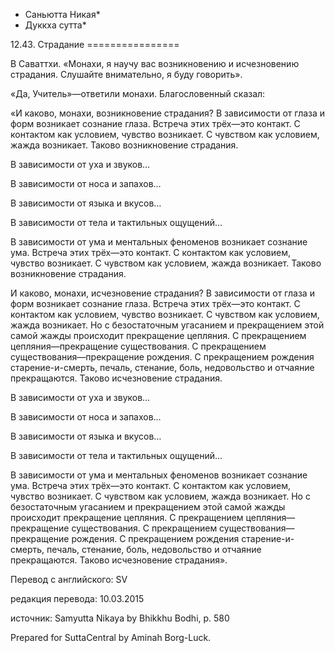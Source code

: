 * Саньютта Никая*
* Дуккха сутта*

12\.43\. Страдание
\=\=\=\=\=\=\=\=\=\=\=\=\=\=\=\=

В Саваттхи\. «Монахи, я научу вас возникновению и исчезновению страдания\. Слушайте внимательно, я буду говорить»\.

«Да, Учитель»—ответили монахи\. Благословенный сказал:

«И каково, монахи, возникновение страдания? В зависимости от глаза и форм возникает сознание глаза\. Встреча этих трёх—это контакт\. С контактом как условием, чувство возникает\. С чувством как условием, жажда возникает\. Таково возникновение страдания\.

В зависимости от уха и звуков…

В зависимости от носа и запахов…

В зависимости от языка и вкусов…

В зависимости от тела и тактильных ощущений…

В зависимости от ума и ментальных феноменов возникает сознание ума\. Встреча этих трёх—это контакт\. С контактом как условием, чувство возникает\. С чувством как условием, жажда возникает\. Таково возникновение страдания\.

И каково, монахи, исчезновение страдания? В зависимости от глаза и форм возникает сознание глаза\. Встреча этих трёх—это контакт\. С контактом как условием, чувство возникает\. С чувством как условием, жажда возникает\. Но с безостаточным угасанием и прекращением этой самой жажды происходит прекращение цепляния\. С прекращением цепляния—прекращение существования\. С прекращением существования—прекращение рождения\. С прекращением рождения старение\-и\-смерть, печаль, стенание, боль, недовольство и отчаяние прекращаются\. Таково исчезновение страдания\.

В зависимости от уха и звуков…

В зависимости от носа и запахов…

В зависимости от языка и вкусов…

В зависимости от тела и тактильных ощущений…

В зависимости от ума и ментальных феноменов возникает сознание ума\. Встреча этих трёх—это контакт\. С контактом как условием, чувство возникает\. С чувством как условием, жажда возникает\. Но с безостаточным угасанием и прекращением этой самой жажды происходит прекращение цепляния\. С прекращением цепляния—прекращение существования\. С прекращением существования—прекращение рождения\. С прекращением рождения старение\-и\-смерть, печаль, стенание, боль, недовольство и отчаяние прекращаются\. Таково исчезновение страдания»\.

Перевод с английского: SV

редакция перевода: 10\.03\.2015

источник: Samyutta Nikaya by Bhikkhu Bodhi, p\. 580

Prepared for SuttaCentral by Aminah Borg\-Luck\.